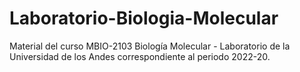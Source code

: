 # Laboratorio-Biologia-Molecular
Material del curso MBIO-2103 Biología Molecular - Laboratorio de la Universidad de los Andes correspondiente al periodo 2022-20.

